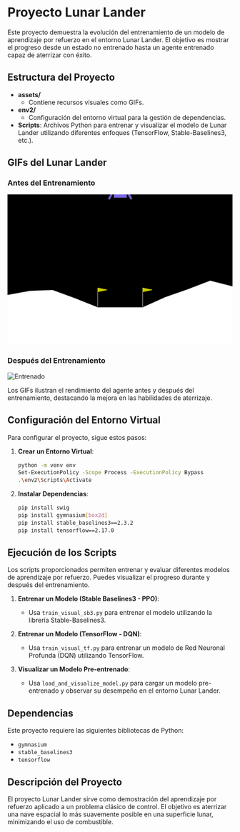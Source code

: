 # Proyecto Lunar Lander

Este proyecto demuestra la evolución del entrenamiento de un modelo de aprendizaje por refuerzo en el entorno Lunar Lander. El objetivo es mostrar el progreso desde un estado no entrenado hasta un agente entrenado capaz de aterrizar con éxito.

## Estructura del Proyecto

- **assets/**
  - Contiene recursos visuales como GIFs.
- **env2/**
  - Configuración del entorno virtual para la gestión de dependencias.
- **Scripts**: Archivos Python para entrenar y visualizar el modelo de Lunar Lander utilizando diferentes enfoques (TensorFlow, Stable-Baselines3, etc.).

## GIFs del Lunar Lander

### Antes del Entrenamiento
![No Entrenado](assets/a.gif)

### Después del Entrenamiento
![Entrenado](assets/b.gif)

Los GIFs ilustran el rendimiento del agente antes y después del entrenamiento, destacando la mejora en las habilidades de aterrizaje.

## Configuración del Entorno Virtual

Para configurar el proyecto, sigue estos pasos:

1. **Crear un Entorno Virtual**:
    ```bash
    python -m venv env
    Set-ExecutionPolicy -Scope Process -ExecutionPolicy Bypass
    .\env2\Scripts\Activate
    ```

2. **Instalar Dependencias**:
    ```bash
    pip install swig
    pip install gymnasium[box2d]
    pip install stable_baselines3==2.3.2
    pip install tensorflow==2.17.0
    ```

## Ejecución de los Scripts

Los scripts proporcionados permiten entrenar y evaluar diferentes modelos de aprendizaje por refuerzo. Puedes visualizar el progreso durante y después del entrenamiento.

1. **Entrenar un Modelo (Stable Baselines3 - PPO)**:
    - Usa `train_visual_sb3.py` para entrenar el modelo utilizando la librería Stable-Baselines3.

2. **Entrenar un Modelo (TensorFlow - DQN)**:
    - Usa `train_visual_tf.py` para entrenar un modelo de Red Neuronal Profunda (DQN) utilizando TensorFlow.

3. **Visualizar un Modelo Pre-entrenado**:
    - Usa `load_and_visualize_model.py` para cargar un modelo pre-entrenado y observar su desempeño en el entorno Lunar Lander.

## Dependencias

Este proyecto requiere las siguientes bibliotecas de Python:
- `gymnasium`
- `stable_baselines3`
- `tensorflow`

## Descripción del Proyecto

El proyecto Lunar Lander sirve como demostración del aprendizaje por refuerzo aplicado a un problema clásico de control. El objetivo es aterrizar una nave espacial lo más suavemente posible en una superficie lunar, minimizando el uso de combustible.

